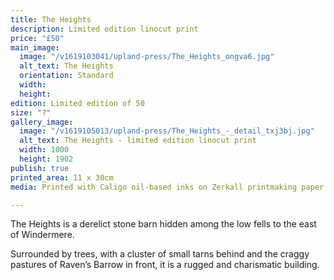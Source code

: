 ```yaml
---
title: The Heights
description: Limited edition linocut print
price: "£50"
main_image:
  image: "/v1619103041/upland-press/The_Heights_ongva6.jpg"
  alt_text: The Heights
  orientation: Standard
  width: 
  height: 
edition: Limited edition of 50
size: "?"
gallery_image:
  image: "/v1619105013/upland-press/The_Heights_-_detail_txj3bj.jpg"
  alt_text: The Heights - limited edition linocut print
  width: 1000
  height: 1902
publish: true
printed_area: 11 x 30cm
media: Printed with Caligo oil-based inks on Zerkall printmaking paper

---
```

The Heights is a derelict stone barn hidden among the low fells to the east of Windermere. 

Surrounded by trees, with a cluster of small tarns behind and the craggy pastures of Raven’s Barrow in front, it is a rugged and charismatic building.